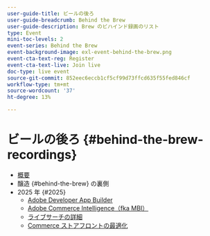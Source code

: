 ```yaml
---
user-guide-title: ビールの後ろ
user-guide-breadcrumb: Behind the Brew
user-guide-description: Brew のビハインド録画のリスト
type: Event
mini-toc-levels: 2
event-series: Behind the Brew
event-background-image: exl-event-behind-the-brew.png
event-cta-text-reg: Register
event-cta-text-live: Join live
doc-type: live event
source-git-commit: 852eec6eccb1cf5cf99d73ffcd635f55fed846cf
workflow-type: tm+mt
source-wordcount: '37'
ht-degree: 13%

---
```



# ビールの後ろ {#behind-the-brew-recordings}

+ [概要](overview.md)
+ 醸造 {#behind-the-brew} の裏側
+ 2025 年 {#2025}
   + [Adobe Developer App Builder](2025/app-builder.md)
   + [Adobe Commerce Intelligence（fka MBI）](2025/commerce-intelligence.md)
   + [ライブサーチの詳細](2025/deep-dive-live-search.md)
   + [Commerce ストアフロントの最適化](2025/commerce-storefront.md)

